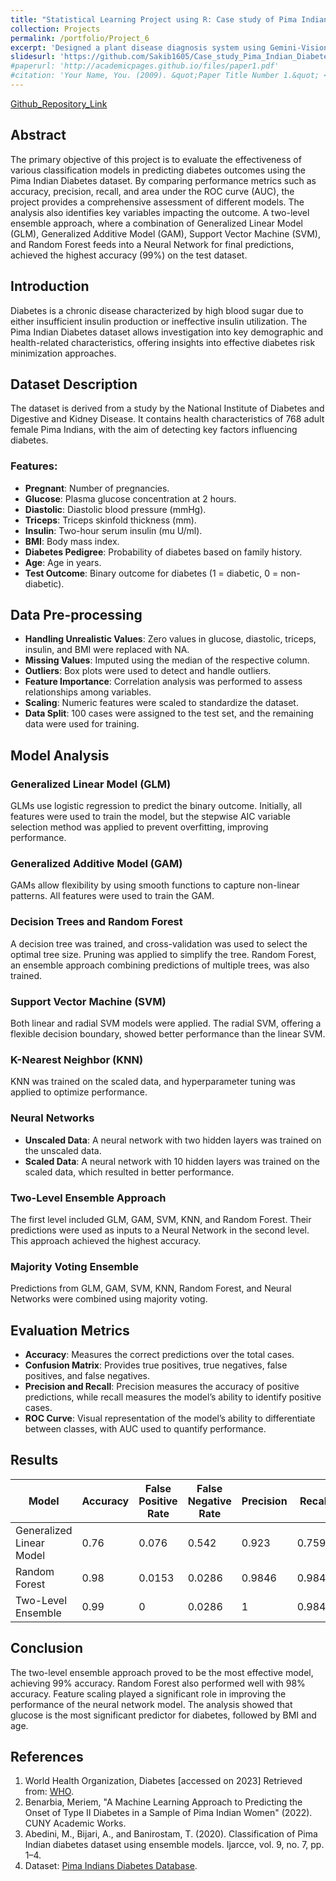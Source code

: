 ```yaml
---
title: "Statistical Learning Project using R: Case study of Pima Indian Diabetes Dataset"
collection: Projects
permalink: /portfolio/Project_6
excerpt: 'Designed a plant disease diagnosis system using Gemini-Vision-Pro for extracting visual features and generating symptom descriptions from images. Integrated these insights with a multi-modal fusion model to compare symptom based and image-based classification methods, improving classification accuracy.'
slidesurl: 'https://github.com/Sakib1605/Case_study_Pima_Indian_Diabetes_Dataset/blob/main/STAT_6801_FINAL_PROJECT.pdf'
#paperurl: 'http://academicpages.github.io/files/paper1.pdf'
#citation: 'Your Name, You. (2009). &quot;Paper Title Number 1.&quot; <i>Journal 1</i>. 1(1).'
---
```


[Github_Repository_Link](https://github.com/Sakib1605/Case_study_Pima_Indian_Diabetes_Dataset)

## Abstract
The primary objective of this project is to evaluate the effectiveness of various classification models in predicting diabetes outcomes using the Pima Indian Diabetes dataset. By comparing performance metrics such as accuracy, precision, recall, and area under the ROC curve (AUC), the project provides a comprehensive assessment of different models. The analysis also identifies key variables impacting the outcome. A two-level ensemble approach, where a combination of Generalized Linear Model (GLM), Generalized Additive Model (GAM), Support Vector Machine (SVM), and Random Forest feeds into a Neural Network for final predictions, achieved the highest accuracy (99%) on the test dataset.

## Introduction
Diabetes is a chronic disease characterized by high blood sugar due to either insufficient insulin production or ineffective insulin utilization. The Pima Indian Diabetes dataset allows investigation into key demographic and health-related characteristics, offering insights into effective diabetes risk minimization approaches.

## Dataset Description
The dataset is derived from a study by the National Institute of Diabetes and Digestive and Kidney Disease. It contains health characteristics of 768 adult female Pima Indians, with the aim of detecting key factors influencing diabetes.

### Features:
- **Pregnant**: Number of pregnancies.
- **Glucose**: Plasma glucose concentration at 2 hours.
- **Diastolic**: Diastolic blood pressure (mmHg).
- **Triceps**: Triceps skinfold thickness (mm).
- **Insulin**: Two-hour serum insulin (mu U/ml).
- **BMI**: Body mass index.
- **Diabetes Pedigree**: Probability of diabetes based on family history.
- **Age**: Age in years.
- **Test Outcome**: Binary outcome for diabetes (1 = diabetic, 0 = non-diabetic).

## Data Pre-processing
- **Handling Unrealistic Values**: Zero values in glucose, diastolic, triceps, insulin, and BMI were replaced with NA.
- **Missing Values**: Imputed using the median of the respective column.
- **Outliers**: Box plots were used to detect and handle outliers.
- **Feature Importance**: Correlation analysis was performed to assess relationships among variables.
- **Scaling**: Numeric features were scaled to standardize the dataset.
- **Data Split**: 100 cases were assigned to the test set, and the remaining data were used for training.

## Model Analysis

### Generalized Linear Model (GLM)
GLMs use logistic regression to predict the binary outcome. Initially, all features were used to train the model, but the stepwise AIC variable selection method was applied to prevent overfitting, improving performance.

### Generalized Additive Model (GAM)
GAMs allow flexibility by using smooth functions to capture non-linear patterns. All features were used to train the GAM.

### Decision Trees and Random Forest
A decision tree was trained, and cross-validation was used to select the optimal tree size. Pruning was applied to simplify the tree. Random Forest, an ensemble approach combining predictions of multiple trees, was also trained.

### Support Vector Machine (SVM)
Both linear and radial SVM models were applied. The radial SVM, offering a flexible decision boundary, showed better performance than the linear SVM.

### K-Nearest Neighbor (KNN)
KNN was trained on the scaled data, and hyperparameter tuning was applied to optimize performance.

### Neural Networks
- **Unscaled Data**: A neural network with two hidden layers was trained on the unscaled data.
- **Scaled Data**: A neural network with 10 hidden layers was trained on the scaled data, which resulted in better performance.

### Two-Level Ensemble Approach
The first level included GLM, GAM, SVM, KNN, and Random Forest. Their predictions were used as inputs to a Neural Network in the second level. This approach achieved the highest accuracy.

### Majority Voting Ensemble
Predictions from GLM, GAM, SVM, KNN, Random Forest, and Neural Networks were combined using majority voting.

## Evaluation Metrics
- **Accuracy**: Measures the correct predictions over the total cases.
- **Confusion Matrix**: Provides true positives, true negatives, false positives, and false negatives.
- **Precision and Recall**: Precision measures the accuracy of positive predictions, while recall measures the model’s ability to identify positive cases.
- **ROC Curve**: Visual representation of the model’s ability to differentiate between classes, with AUC used to quantify performance.

## Results
| Model                       | Accuracy | False Positive Rate | False Negative Rate | Precision | Recall | AUC   |
|-----------------------------|----------|---------------------|---------------------|-----------|--------|-------|
| Generalized Linear Model     | 0.76     | 0.076               | 0.542               | 0.923     | 0.759  | 0.6901|
| Random Forest                | 0.98     | 0.0153              | 0.0286              | 0.9846    | 0.9846 | 0.978 |
| Two-Level Ensemble           | 0.99     | 0                   | 0.0286              | 1         | 0.9848 | 0.9857|

## Conclusion
The two-level ensemble approach proved to be the most effective model, achieving 99% accuracy. Random Forest also performed well with 98% accuracy. Feature scaling played a significant role in improving the performance of the neural network model. The analysis showed that glucose is the most significant predictor for diabetes, followed by BMI and age.

## References
1. World Health Organization, Diabetes [accessed on 2023] Retrieved from: [WHO](https://www.who.int/health-topics/diabetes#tab=tab_1).
2. Benarbia, Meriem, "A Machine Learning Approach to Predicting the Onset of Type II Diabetes in a Sample of Pima Indian Women" (2022). CUNY Academic Works.
3. Abedini, M., Bijari, A., and Banirostam, T. (2020). Classification of Pima Indian diabetes dataset using ensemble models. Ijarcce, vol. 9, no. 7, pp. 1–4.
4. Dataset: [Pima Indians Diabetes Database](https://www.kaggle.com/datasets/uciml/pima-indians-diabetes-database).
